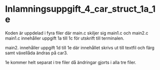 # Inlamningsuppgift_4_car_struct_1a_1e

Koden är uppdelad i fyra filer där main.c skiljer sig main1.c och main2.c 
main1.c innehåller uppgift 1a till 1c för utskrift till terminalen.

main2. innehåller uppgift 1d till 1e där innehållet skrivs ut till textfil och färg samt växellåda ändras på car3.

1e kommer helt separat i tre filer då ändringar gjorts i alla tre filer. 
